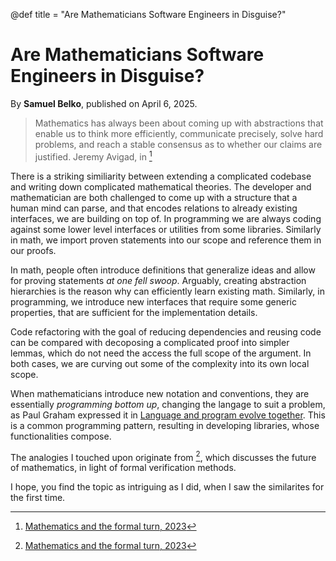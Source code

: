 @def title = "Are Mathematicians Software Engineers in Disguise?"

# Are Mathematicians Software Engineers in Disguise?

By **Samuel Belko**, published on April 6, 2025.

> Mathematics has always been about coming up with abstractions that enable us to think more efficiently, communicate precisely, solve hard problems, and reach a stable consensus as to whether our claims are justified. 
>  Jeremy Avigad, in [^1]

There is a striking similiarity between extending a complicated codebase and writing down  complicated mathematical theories. The developer and mathematician are both challenged to come up with a structure that a human mind can parse, and that encodes relations to already existing interfaces, we are building on top of. In programming we are always coding against 
some lower level interfaces or utilities from some libraries. Similarly in math, we import proven statements into our scope and reference them in our proofs.

In math, people often introduce definitions that generalize ideas and allow for proving statements *at one fell swoop*. Arguably, creating abstraction hierarchies is the reason why can efficiently learn existing math.
Similarly, in programming, 
we introduce new interfaces that require some generic properties, that are sufficient for the implementation details.

Code refactoring with the goal of reducing dependencies and reusing code can be compared with decoposing a complicated proof into simpler lemmas, which do not need the access the full scope of the argument. In both cases, we are curving out some of the complexity into 
its own local scope.

When mathematicians introduce new notation and conventions, they are essentially 
*programming bottom up*, changing the langage 
to suit a problem, as Paul Graham expressed it in [Language and program evolve together](https://www.paulgraham.com/progbot.html). This is a common programming pattern, resulting 
in developing libraries, whose functionalities compose.

The analogies I touched upon originate from [^1], which discusses the future of mathematics, in light of formal verification methods.

I hope, you find the topic as intriguing as I did, when I saw the similarites for the first time.

[^1]: [Mathematics and the formal turn, 2023](https://arxiv.org/abs/2311.00007)